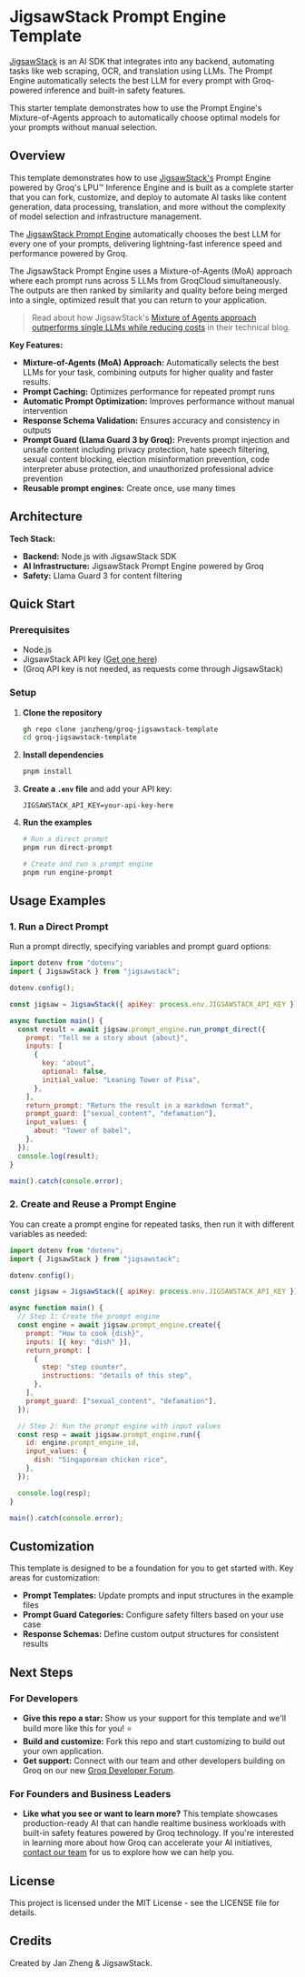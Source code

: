 # JigsawStack Prompt Engine Template

[JigsawStack](https://jigsawstack.com) is an AI SDK that integrates into any backend, automating tasks like web scraping, OCR, and translation using LLMs. The Prompt Engine automatically selects the best LLM for every prompt with Groq-powered inference and built-in safety features. 

This starter template demonstrates how to use the Prompt Engine's Mixture-of-Agents approach to automatically choose optimal models for your prompts without manual selection.


## Overview

This template demonstrates how to use [JigsawStack's](https://jigsawstack.com) Prompt Engine powered by Groq's LPU™ Inference Engine and is built as a complete starter that you can fork, customize, and deploy to automate AI tasks like content generation, data processing, translation, and more without the complexity of model selection and infrastructure management.

The [JigsawStack Prompt Engine](https://jigsawstack.com/docs/examples/core-ai/prompt-engine) automatically chooses the best LLM for every one of your prompts, delivering lightning-fast inference speed and performance powered by Groq.

The JigsawStack Prompt Engine uses a Mixture-of-Agents (MoA) approach where each prompt runs across 5 LLMs from GroqCloud simultaneously. The outputs are then ranked by similarity and quality before being merged into a single, optimized result that you can return to your application.

> Read about how JigsawStack's [Mixture of Agents approach outperforms single LLMs while reducing costs](https://jigsawstack.com/blog/jigsawstack-mixture-of-agents-moa-outperform-any-single-llm-and-reduce-cost-with-prompt-engine) in their technical blog.

**Key Features:**
- **Mixture-of-Agents (MoA) Approach:** Automatically selects the best LLMs for your task, combining outputs for higher quality and faster results.
- **Prompt Caching:** Optimizes performance for repeated prompt runs
- **Automatic Prompt Optimization:** Improves performance without manual intervention
- **Response Schema Validation:** Ensures accuracy and consistency in outputs
- **Prompt Guard (Llama Guard 3 by Groq):** Prevents prompt injection and unsafe content including privacy protection, hate speech filtering, sexual content blocking, election misinformation prevention, code interpreter abuse protection, and unauthorized professional advice prevention
- **Reusable prompt engines:** Create once, use many times

## Architecture

**Tech Stack:**
- **Backend:** Node.js with JigsawStack SDK
- **AI Infrastructure:** JigsawStack Prompt Engine powered by Groq
- **Safety:** Llama Guard 3 for content filtering

## Quick Start

### Prerequisites
- Node.js
- JigsawStack API key ([Get one here](https://jigsawstack.com))
- (Groq API key is not needed, as requests come through JigsawStack)

### Setup

1. **Clone the repository**
   ```bash
   gh repo clone janzheng/groq-jigsawstack-template
   cd groq-jigsawstack-template
   ```

2. **Install dependencies**
   ```bash
   pnpm install
   ```

3. **Create a `.env` file** and add your API key:
   ```env
   JIGSAWSTACK_API_KEY=your-api-key-here
   ```

4. **Run the examples**
   ```bash
   # Run a direct prompt
   pnpm run direct-prompt
   
   # Create and run a prompt engine
   pnpm run engine-prompt
   ```

## Usage Examples

### 1. Run a Direct Prompt
Run a prompt directly, specifying variables and prompt guard options:

```js
import dotenv from "dotenv";
import { JigsawStack } from "jigsawstack";

dotenv.config();

const jigsaw = JigsawStack({ apiKey: process.env.JIGSAWSTACK_API_KEY });

async function main() {
  const result = await jigsaw.prompt_engine.run_prompt_direct({
    prompt: "Tell me a story about {about}",
    inputs: [
      {
        key: "about",
        optional: false,
        initial_value: "Leaning Tower of Pisa",
      },
    ],
    return_prompt: "Return the result in a markdown format",
    prompt_guard: ["sexual_content", "defamation"],
    input_values: {
      about: "Tower of babel",
    },
  });
  console.log(result);
}

main().catch(console.error);
```

### 2. Create and Reuse a Prompt Engine
You can create a prompt engine for repeated tasks, then run it with different variables as needed:

```js
import dotenv from "dotenv";
import { JigsawStack } from "jigsawstack";

dotenv.config();

const jigsaw = JigsawStack({ apiKey: process.env.JIGSAWSTACK_API_KEY });

async function main() {
  // Step 1: Create the prompt engine
  const engine = await jigsaw.prompt_engine.create({
    prompt: "How to cook {dish}",
    inputs: [{ key: "dish" }],
    return_prompt: [
      {
        step: "step counter",
        instructions: "details of this step",
      },
    ],
    prompt_guard: ["sexual_content", "defamation"],
  });

  // Step 2: Run the prompt engine with input values
  const resp = await jigsaw.prompt_engine.run({
    id: engine.prompt_engine_id,
    input_values: {
      dish: "Singaporean chicken rice",
    },
  });

  console.log(resp);
}

main().catch(console.error);
```

## Customization
This template is designed to be a foundation for you to get started with. Key areas for customization:
- **Prompt Templates:** Update prompts and input structures in the example files
- **Prompt Guard Categories:** Configure safety filters based on your use case
- **Response Schemas:** Define custom output structures for consistent results

## Next Steps
### For Developers
- **Give this repo a star:** Show us your support for this template and we'll build more like this for you! ⭐
- **Build and customize:** Fork this repo and start customizing to build out your own application.
- **Get support:** Connect with our team and other developers building on Groq on our new [Groq Developer Forum](https://community.groq.com).

### For Founders and Business Leaders
- **Like what you see or want to learn more?** This template showcases production-ready AI that can handle realtime business workloads with built-in safety features powered by Groq technology. If you're interested in learning more about how Groq can accelerate your AI initiatives, [contact our team](https://groq.com/enterprise-access/) for us to explore how we can help you.

## License
This project is licensed under the MIT License - see the LICENSE file for details.

## Credits
Created by Jan Zheng & JigsawStack. 